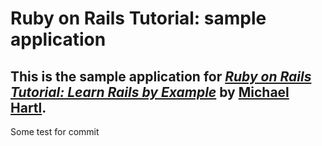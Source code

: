 # Ruby on Rails Tutorial: sample application

This is the sample application for
[*Ruby on Rails Tutorial: Learn Rails by Example*](http://railstutorial.org/) 
by [Michael Hartl](http://michaelhartl.com/).
------------------------------------
Some test  for commit

